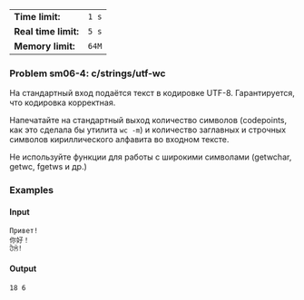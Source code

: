 |                      |       |
|----------------------|-------|
| **Time limit:**      | `1 s` |
| **Real time limit:** | `5 s` |
| **Memory limit:**    | `64M` |


### Problem sm06-4: c/strings/utf-wc

На стандартный вход подаётся текст в кодировке UTF-8. Гарантируется, что кодировка корректная.

Напечатайте на стандартный выход количество символов (codepoints, как это сделала бы утилита `wc
-m`) и количество заглавных и строчных символов кириллического алфавита во входном тексте.

Не используйте функции для работы с широкими символами (getwchar, getwc, fgetws и др.)

### Examples

#### Input

    
    
    Привет!
    你好！
    ਹੈਲੋ!

#### Output

    
    
    18 6

